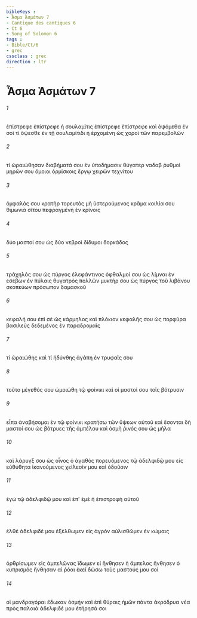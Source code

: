 ```yaml
---
bibleKeys : 
- Ἆσμα Ἀσμάτων 7
- Cantique des cantiques 6
- Ct 6
- Song of Solomon 6
tags : 
- Bible/Ct/6
- grec
cssclass : grec
direction : ltr
---
```


# Ἆσμα Ἀσμάτων 7

###### 1
ἐπίστρεφε ἐπίστρεφε ἡ σουλαμῖτις ἐπίστρεφε ἐπίστρεφε καὶ ὀψόμεθα ἐν σοί τί ὄψεσθε ἐν τῇ σουλαμίτιδι ἡ ἐρχομένη ὡς χοροὶ τῶν παρεμβολῶν
###### 2
τί ὡραιώθησαν διαβήματά σου ἐν ὑποδήμασιν θύγατερ ναδαβ ῥυθμοὶ μηρῶν σου ὅμοιοι ὁρμίσκοις ἔργῳ χειρῶν τεχνίτου
###### 3
ὀμφαλός σου κρατὴρ τορευτὸς μὴ ὑστερούμενος κρᾶμα κοιλία σου θιμωνιὰ σίτου πεφραγμένη ἐν κρίνοις
###### 4
δύο μαστοί σου ὡς δύο νεβροὶ δίδυμοι δορκάδος
###### 5
τράχηλός σου ὡς πύργος ἐλεφάντινος ὀφθαλμοί σου ὡς λίμναι ἐν εσεβων ἐν πύλαις θυγατρὸς πολλῶν μυκτήρ σου ὡς πύργος τοῦ λιβάνου σκοπεύων πρόσωπον δαμασκοῦ
###### 6
κεφαλή σου ἐπὶ σὲ ὡς κάρμηλος καὶ πλόκιον κεφαλῆς σου ὡς πορφύρα βασιλεὺς δεδεμένος ἐν παραδρομαῖς
###### 7
τί ὡραιώθης καὶ τί ἡδύνθης ἀγάπη ἐν τρυφαῖς σου
###### 8
τοῦτο μέγεθός σου ὡμοιώθη τῷ φοίνικι καὶ οἱ μαστοί σου τοῖς βότρυσιν
###### 9
εἶπα ἀναβήσομαι ἐν τῷ φοίνικι κρατήσω τῶν ὕψεων αὐτοῦ καὶ ἔσονται δὴ μαστοί σου ὡς βότρυες τῆς ἀμπέλου καὶ ὀσμὴ ῥινός σου ὡς μῆλα
###### 10
καὶ λάρυγξ σου ὡς οἶνος ὁ ἀγαθὸς πορευόμενος τῷ ἀδελφιδῷ μου εἰς εὐθύθητα ἱκανούμενος χείλεσίν μου καὶ ὀδοῦσιν
###### 11
ἐγὼ τῷ ἀδελφιδῷ μου καὶ ἐπ' ἐμὲ ἡ ἐπιστροφὴ αὐτοῦ
###### 12
ἐλθέ ἀδελφιδέ μου ἐξέλθωμεν εἰς ἀγρόν αὐλισθῶμεν ἐν κώμαις
###### 13
ὀρθρίσωμεν εἰς ἀμπελῶνας ἴδωμεν εἰ ἤνθησεν ἡ ἄμπελος ἤνθησεν ὁ κυπρισμός ἤνθησαν αἱ ῥόαι ἐκεῖ δώσω τοὺς μαστούς μου σοί
###### 14
οἱ μανδραγόραι ἔδωκαν ὀσμήν καὶ ἐπὶ θύραις ἡμῶν πάντα ἀκρόδρυα νέα πρὸς παλαιά ἀδελφιδέ μου ἐτήρησά σοι
